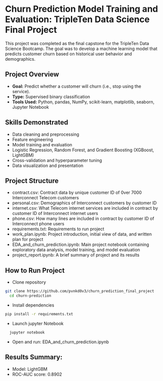 # Churn Prediction Model Training and Evaluation: TripleTen Data Science Final Project 
This project was completed as the final capstone for the TripleTen Data Science Bootcamp. The goal was to develop a machine learning model that predicts customer churn based on historical user behavior and demographics.

##  Project Overview
- **Goal:** Predict whether a customer will churn (i.e., stop using the service).
- **Type:** Supervised binary classification
- **Tools Used:** Python, pandas, NumPy, scikit-learn, matplotlib, seaborn, Jupyter Notebook

## Skills Demonstrated
- Data cleaning and preprocessing
- Feature engineering
- Model training and evaluation
- Logistic Regression, Random Forest, and Gradient Boosting (XGBoost, LightGBM)
- Cross-validation and hyperparameter tuning
- Data visualization and presentation

## Project Structure
- contract.csv: Contract data by unique customer ID of 0ver 7000 Interconnect Telecom customers
- personal.csv: Demographics of Interconnect customers by customer ID
- internet.csv: What Telecom internet services are included in contract by customer ID of Interconnect internet users
- phone.csv: How many lines are included in contract by customer ID of Interconnect phone users
- requirements.txt: Requirements to run project
- work_plan.ipynb: Project introduction, initial view of data, and written plan for project
- EDA_and_churn_prediction.ipynb: Main project notebook containing exploratory data analysis, model training, and model evaluation
- project_report.ipynb: A brief summary of project and its results

## How to Run Project
- Clone repository
 ```bash
git clone https://github.com/pvnkd0v3/churn_prediction_final_project
   cd churn-prediction
```
- Install dependencies
 ```bash
pip install -r requirements.txt
```
- Launch jupyter Notebook
```bash
  jupyter notebook
```
- Open and run: EDA_and_churn_prediction.ipynb

## Results Summary:
- Model: LightGBM
- ROC-AUC score: 0.8902
